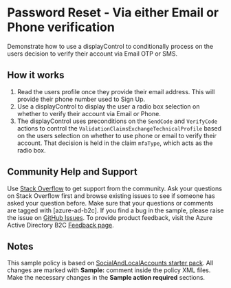 # Password Reset - Via either Email or Phone verification
Demonstrate how to use a displayControl to conditionally process on the users decision to verify their account via Email OTP or SMS.

## How it works
1. Read the users profile once they provide their email address. This will provide their phone number used to Sign Up.
2. Use a displayControl to display the user a radio box selection on whether to verify their account via Email or Phone.
3. The displayControl uses preconditions on the `SendCode` and `VerifyCode` actions to control the `ValidationClaimsExchangeTechnicalProfile` based on the users selection on whether to use phone or email to verify their account. That decision is held in the claim `mfaType`, which acts as the radio box.


## Community Help and Support
Use [Stack Overflow](https://stackoverflow.com/questions/tagged/azure-ad-b2c) to get support from the community. Ask your questions on Stack Overflow first and browse existing issues to see if someone has asked your question before. Make sure that your questions or comments are tagged with [azure-ad-b2c].
If you find a bug in the sample, please raise the issue on [GitHub Issues](https://github.com/azure-ad-b2c/samples/issues).
To provide product feedback, visit the Azure Active Directory B2C [Feedback page](https://feedback.azure.com/forums/169401-azure-active-directory?category_id=160596).

## Notes
This sample policy is based on [SocialAndLocalAccounts starter pack](https://github.com/Azure-Samples/active-directory-b2c-custom-policy-starterpack/tree/master/SocialAndLocalAccounts). All changes are marked with **Sample:** comment inside the policy XML files. Make the necessary changes in the **Sample action required** sections. 
